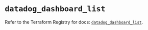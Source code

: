 # `datadog_dashboard_list`

Refer to the Terraform Registry for docs: [`datadog_dashboard_list`](https://registry.terraform.io/providers/datadog/datadog/3.48.0/docs/resources/dashboard_list).
